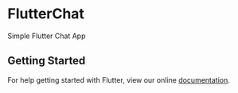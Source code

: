 # FlutterChat

Simple Flutter Chat App

## Getting Started

For help getting started with Flutter, view our online
[documentation](https://flutter.io/).
